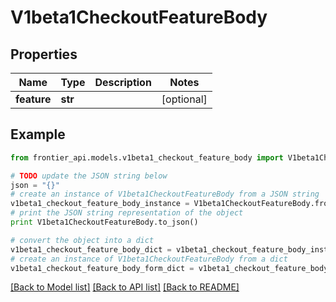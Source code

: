 # V1beta1CheckoutFeatureBody


## Properties
Name | Type | Description | Notes
------------ | ------------- | ------------- | -------------
**feature** | **str** |  | [optional] 

## Example

```python
from frontier_api.models.v1beta1_checkout_feature_body import V1beta1CheckoutFeatureBody

# TODO update the JSON string below
json = "{}"
# create an instance of V1beta1CheckoutFeatureBody from a JSON string
v1beta1_checkout_feature_body_instance = V1beta1CheckoutFeatureBody.from_json(json)
# print the JSON string representation of the object
print V1beta1CheckoutFeatureBody.to_json()

# convert the object into a dict
v1beta1_checkout_feature_body_dict = v1beta1_checkout_feature_body_instance.to_dict()
# create an instance of V1beta1CheckoutFeatureBody from a dict
v1beta1_checkout_feature_body_form_dict = v1beta1_checkout_feature_body.from_dict(v1beta1_checkout_feature_body_dict)
```
[[Back to Model list]](../README.md#documentation-for-models) [[Back to API list]](../README.md#documentation-for-api-endpoints) [[Back to README]](../README.md)


